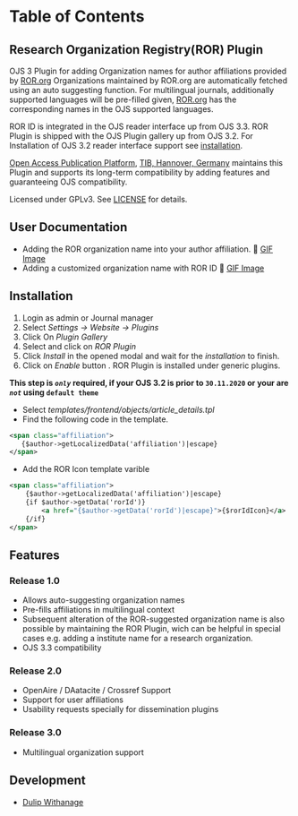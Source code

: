 # Table of Contents

## Research Organization Registry(ROR) Plugin

OJS 3 Plugin for adding  Organization names  for author affiliations provided by  [ROR.org](https://ror.org/)
Organizations maintained by ROR.org are automatically fetched using an auto suggesting function.
For multilingual journals, additionally supported languages will be pre-filled  given, [ROR.org](https://ror.org/) has the corresponding names in the OJS supported languages.

ROR ID is  integrated in the OJS reader interface up from OJS 3.3.
ROR Plugin is  shipped with the OJS Plugin gallery up from OJS 3.2. For Installation of OJS 3.2 reader interface support see [installation](#Installation).


[Open Access Publication Platform](https://www.tib.eu/en/publishing-archiving/open-access/publishing-open-access/tib-open-publishing), [TIB, Hannover, Germany](https://www.tib.eu/)  maintains  this Plugin and  supports its long-term compatibility by adding features and guaranteeing OJS compatibility.

Licensed under GPLv3. See [LICENSE](LICENSE) for details.

## User Documentation
* Adding the ROR organization name into your author affiliation. :movie_camera: [GIF Image](docu/ror.gif)
* Adding a customized organization name  with ROR ID :movie_camera: [GIF Image](docu/ror.gif)

## Installation
 1. Login as admin or Journal manager
 1. Select _Settings -> Website -> Plugins_
 1. Click On _Plugin Gallery_
 1. Select and click on _ROR Plugin_
 1. Click _Install_ in the opened modal and wait for the _installation_ to finish.
 1.  Click on _Enable_ button . ROR Plugin is installed under generic plugins.

**This step is _`only`_ required, if your OJS 3.2 is prior to `30.11.2020` or  your are _`not`_ using `default theme`**

 *  Select _templates/frontend/objects/article_details.tpl_
 *   Find the following code in the template.
 ```xml
<span class="affiliation">
    {$author->getLocalizedData('affiliation')|escape}
</span>
```
*  Add the ROR Icon template varible
```xml
<span class="affiliation">
    {$author->getLocalizedData('affiliation')|escape}
    {if $author->getData('rorId')}
        <a href="{$author->getData('rorId')|escape}">{$rorIdIcon}</a>
    {/if}
</span>
```


## Features

### Release 1.0

* Allows auto-suggesting organization names
* Pre-fills  affiliations in multilingual context
* Subsequent alteration of the ROR-suggested organization name is also possible by maintaining the ROR Plugin, wich can be helpful in special cases e.g. adding a institute name for a research organization.
* OJS 3.3 compatibility

### Release 2.0
* OpenAire / DAatacite / Crossref Support
* Support for user affiliations
* Usability requests specially for dissemination plugins

### Release 3.0

* Multilingual organization support

##  Development

* [Dulip Withanage](https://www.github.com/withanage)








